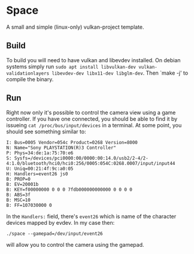 # Space

A small and simple (linux-only) vulkan-project template.

## Build

To build you will need to have vulkan and libevdev installed.
On debian systems simply run `sudo apt install libvulkan-dev
vulkan-validationlayers libevdev-dev libx11-dev libglm-dev`.
Then `make -j' to compile the binary.

## Run

Right now only it's possible to control the camera view using a 
game controller. 
If you have one connected, you should be able to find it by issueing
`cat /proc/bus/input/devices` in a terminal.
At some point, you should see something similar to:

``` text
I: Bus=0005 Vendor=054c Product=0268 Version=8000
N: Name="Sony PLAYSTATION(R)3 Controller"
P: Phys=34:de:1a:75:70:e6
S: Sysfs=/devices/pci0000:00/0000:00:14.0/usb2/2-4/2-4:1.0/bluetooth/hci0/hci0:256/0005:054C:0268.0007/input/input44
U: Uniq=00:21:4f:9c:a0:05
H: Handlers=event26 js0 
B: PROP=0
B: EV=20001b
B: KEY=f00000000 0 0 0 7fdb000000000000 0 0 0 0
B: ABS=3f
B: MSC=10
B: FF=107030000 0
```

In the `Handlers:` field, there's `event26` which is name of the character
devices mapped by evdev. In my case then:

```
./space --gamepad=/dev/input/event26
```

will allow you to control the camera using the gamepad.
